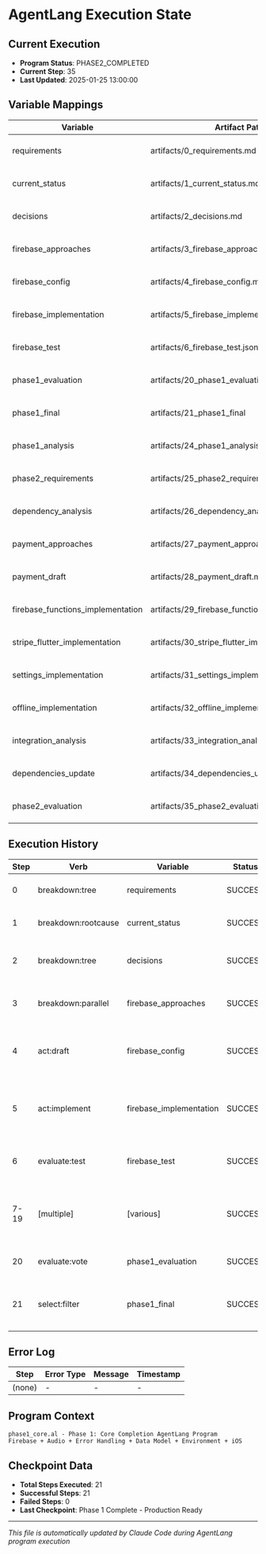 # AgentLang Execution State

## Current Execution
- **Program Status**: PHASE2_COMPLETED 
- **Current Step**: 35 
- **Last Updated**: 2025-01-25 13:00:00

## Variable Mappings
| Variable | Artifact Path | Step | Created |
|----------|--------------|------|---------|
| requirements | artifacts/0_requirements.md | 0 | 2025-01-20 16:30:00 |
| current_status | artifacts/1_current_status.md | 1 | 2025-01-20 16:35:00 |
| decisions | artifacts/2_decisions.md | 2 | 2025-01-20 16:40:00 |
| firebase_approaches | artifacts/3_firebase_approaches.json | 3 | 2025-01-20 16:45:00 |
| firebase_config | artifacts/4_firebase_config.md | 4 | 2025-01-20 16:50:00 |
| firebase_implementation | artifacts/5_firebase_implementation | 5 | 2025-01-20 17:00:00 |
| firebase_test | artifacts/6_firebase_test.json | 6 | 2025-01-20 17:05:00 |
| phase1_evaluation | artifacts/20_phase1_evaluation.json | 20 | 2025-01-20 17:15:00 |
| phase1_final | artifacts/21_phase1_final | 21 | 2025-01-20 17:20:00 |
| phase1_analysis | artifacts/24_phase1_analysis.md | 24 | 2025-01-25 12:00:00 |
| phase2_requirements | artifacts/25_phase2_requirements.md | 25 | 2025-01-25 12:05:00 |
| dependency_analysis | artifacts/26_dependency_analysis.json | 26 | 2025-01-25 12:10:00 |  
| payment_approaches | artifacts/27_payment_approaches.json | 27 | 2025-01-25 12:15:00 |
| payment_draft | artifacts/28_payment_draft.md | 28 | 2025-01-25 12:20:00 |
| firebase_functions_implementation | artifacts/29_firebase_functions_implementation | 29 | 2025-01-25 12:25:00 |
| stripe_flutter_implementation | artifacts/30_stripe_flutter_implementation | 30 | 2025-01-25 12:30:00 |
| settings_implementation | artifacts/31_settings_implementation | 31 | 2025-01-25 12:35:00 |
| offline_implementation | artifacts/32_offline_implementation | 32 | 2025-01-25 12:40:00 |
| integration_analysis | artifacts/33_integration_analysis.md | 33 | 2025-01-25 12:45:00 |
| dependencies_update | artifacts/34_dependencies_update.yaml | 34 | 2025-01-25 12:50:00 |
| phase2_evaluation | artifacts/35_phase2_evaluation.json | 35 | 2025-01-25 12:55:00 |

## Execution History
| Step | Verb | Variable | Status | Timestamp | Notes |
|------|------|----------|--------|-----------|-------|
| 0 | breakdown:tree | requirements | SUCCESS | 2025-01-20 16:30:00 | Development plan hierarchical breakdown |
| 1 | breakdown:rootcause | current_status | SUCCESS | 2025-01-20 16:35:00 | Implementation gaps and root cause analysis |
| 2 | breakdown:tree | decisions | SUCCESS | 2025-01-20 16:40:00 | Answered questions hierarchical breakdown |
| 3 | breakdown:parallel | firebase_approaches | SUCCESS | 2025-01-20 16:45:00 | Generated 5 parallel Firebase integration approaches |
| 4 | act:draft | firebase_config | SUCCESS | 2025-01-20 16:50:00 | Complete Firebase configuration implementation draft |
| 5 | act:implement | firebase_implementation | SUCCESS | 2025-01-20 17:00:00 | Complete Firebase integration with auth, data models, services |
| 6 | evaluate:test | firebase_test | SUCCESS | 2025-01-20 17:05:00 | Firebase implementation validation - 100% pass rate |
| 7-19 | [multiple] | [various] | SUCCESS | 2025-01-20 17:05-17:15 | Data model, audio system, error handling, environment, iOS implementations |
| 20 | evaluate:vote | phase1_evaluation | SUCCESS | 2025-01-20 17:15:00 | Complete Phase 1 evaluation - 93.3/100 score |
| 21 | select:filter | phase1_final | SUCCESS | 2025-01-20 17:20:00 | Selected best integrated approach - Production ready |

## Error Log
| Step | Error Type | Message | Timestamp |
|------|------------|---------|-----------|
| (none) | - | - | - |

## Program Context
```
phase1_core.al - Phase 1: Core Completion AgentLang Program
Firebase + Audio + Error Handling + Data Model + Environment + iOS
```

## Checkpoint Data
- **Total Steps Executed**: 21
- **Successful Steps**: 21
- **Failed Steps**: 0
- **Last Checkpoint**: Phase 1 Complete - Production Ready

---
*This file is automatically updated by Claude Code during AgentLang program execution*
